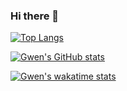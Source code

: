 ### Hi there 👋

<!--
**usergwen/usergwen** is a ✨ _special_ ✨ repository because its `README.md` (this file) appears on your GitHub profile.

Here are some ideas to get you started:

- 🔭 I’m currently working on ...
- 🌱 I’m currently learning ...
- 👯 I’m looking to collaborate on ...
- 🤔 I’m looking for help with ...
- 💬 Ask me about ...
- 📫 How to reach me: ...
- 😄 Pronouns: ...
- ⚡ Fun fact: ...
-->

<!--
- Github Stats Card
-->
[![Top Langs](https://github-readme-stats.vercel.app/api/top-langs/?username=usergwen&hide=javascript,html,css&layout=compact)](https://github.com/anuraghazra/github-readme-stats)

[![Gwen's GitHub stats](https://github-readme-stats.vercel.app/api?username=usergwen&show_icons=true&hide=stars,prs,contribs&layout=compact)](https://github.com/anuraghazra/github-readme-stats)

[![Gwen's wakatime stats](https://github-readme-stats.vercel.app/api/wakatime?username=usergwen&layout=compact)](https://github.com/anuraghazra/github-readme-stats)


